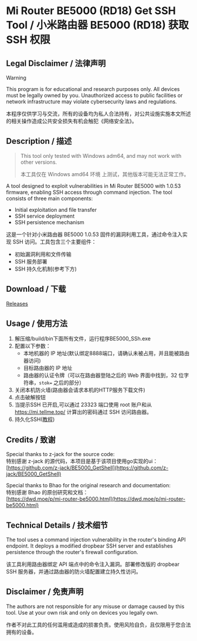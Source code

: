 # Mi Router BE5000 (RD18) Get SSH Tool / 小米路由器 BE5000 (RD18) 获取 SSH 权限

## Legal Disclaimer / 法律声明

> [!WARNING]
> This program is for educational and research purposes only. All devices must be legally owned by you. Unauthorized access to public facilities or network infrastructure may violate cybersecurity laws and regulations.
>
> 本程序仅供学习与交流，所有的设备均为私人合法持有，对公共设施实施本文所述的相关操作造成公共安全损失有机会触犯《网络安全法》。

## Description / 描述

> This tool only tested with Windows adm64, and may not work with other versions.
>
> 本工具仅在 Windows amd64 环境 上测试，其他版本可能无法正常工作。

A tool designed to exploit vulnerabilities in Mi Router BE5000 with 1.0.53 firmware, enabling SSH access through command injection. The tool consists of three main components:
- Initial exploitation and file transfer
- SSH service deployment
- SSH persistence mechanism

这是一个针对小米路由器 BE5000 1.0.53 固件的漏洞利用工具，通过命令注入实现 SSH 访问。工具包含三个主要组件：
- 初始漏洞利用和文件传输
- SSH 服务部署
- SSH 持久化机制(参考下方)
## Download / 下载
[Releases](https://github.com/iamsxm/BE5000_SSh_UI/releases)
## Usage / 使用方法

1. 解压缩/build/bin下面所有文件，运行程序BE5000_SSh.exe
2. 配置以下参数：
   - 本地机器的 IP 地址(默认绑定8888端口，请确认未被占用，并且能被路由器访问)
   - 目标路由器的 IP 地址
   - 路由器的认证令牌（可以在路由器登陆之后的 Web 界面中找到，32 位字符串，`stok=` 之后的部分）
3. 关闭本机防火墙(路由器会请求本机的HTTP服务下载文件)
4. 点击破解按钮
5. 当提示SSH 已开启,可以通过 23323 端口使用 root 账户和从 https://mi.tellme.top/ 计算出的密码通过 SSH 访问路由器。
6. 持久化SSH([教程](https://dwd.moe/p/mi-router-be5000.html#%E7%BB%B4%E6%8C%81ssh))

## Credits / 致谢

Special thanks to z-jack for the source code:  
特别感谢 z-jack 的源代码，本项目是基于该项目使用go实现的ui：  
[https://github.com/z-jack/BE5000_GetShell](https://github.com/z-jack/BE5000_GetShell)

Special thanks to Bhao for the original research and documentation:  
特别感谢 Bhao 的原创研究和文档：  
[https://dwd.moe/p/mi-router-be5000.html](https://dwd.moe/p/mi-router-be5000.html)

## Technical Details / 技术细节

The tool uses a command injection vulnerability in the router's binding API endpoint. It deploys a modified dropbear SSH server and establishes persistence through the router's firewall configuration.
 
该工具利用路由器绑定 API 端点中的命令注入漏洞。部署修改版的 dropbear SSH 服务器，并通过路由器的防火墙配置建立持久性访问。

## Disclaimer / 免责声明

The authors are not responsible for any misuse or damage caused by this tool. Use at your own risk and only on devices you legally own.

作者不对此工具的任何滥用或造成的损害负责。使用风险自负，且仅限用于您合法拥有的设备。
